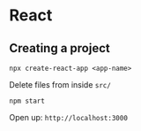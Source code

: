 # React

## Creating a project

```
npx create-react-app <app-name>
```

Delete files from inside `src/`

```
npm start
```

Open up: `http://localhost:3000`

